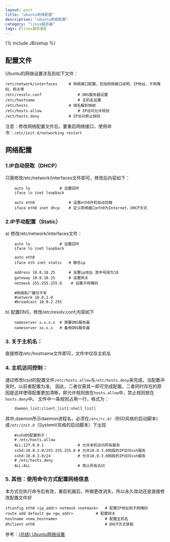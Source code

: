 ```yaml
---
layout: post
title: "ubuntu网络配置"
description: "ubuntu网络配置"
category: "linux服务器"
tags: [linux服务器]
---
```

{% include JB/setup %}

<h2>配置文件</h2>

<p>Ubuntu的网络设置涉及到如下文件：</p>

<pre><code>/etc/network/interfaces     # 网络接口配置，包括网络接口说明、IP地址、子网掩码、网关等
/etc/resolv.conf                # DNS服务器设置
/etc/hostname                   # 主机名设置
/etc/hosts                  # 域名解析映射
/etc/hosts.allow                # IP访问允许规则
/ect/hosts.deny             # IP访问禁止规则
</code></pre>

<p>注意：修改网络配置文件后，要重启网络接口，使用命令：<code>/etc/init.d/networking restart</code></p>

<!--more-->

<h2>网络配置</h2>

<h3>1.IP自动获取（DHCP）</h3>

<p>只需修改/etc/network/interfaces文件即可，修改后内容如下：</p>

<pre><code>    auto lo             # 设置回环
    iface lo inet loopback

    auto eth0               # 设置eth0开机自动加载
    iface eth0 inet dhcp    # 定义网络接口eth0为Internet，DHCP方式
</code></pre>

<h3>2.IP手动配置（Static）</h3>

<p>a) 修改/etc/network/interfaces文件：</p>

<pre><code>    auto lo             # 设置回环
    iface lo inet loopback

    auto eth0
    iface eth inet static   # 静态ip

    address 10.0.18.25      # 设置ip地址 其中号段为18
    gateway 10.0.18.25      # 设置网关
    netmask 255.255.255.0    # 设置子网掩码

    #网络和广播可不写
    #network 10.0.2.0
    #broadcast 10.0.2.255
</code></pre>

<p>b) 配置DNS，修改/etc/resolv.conf,内容如下</p>

<pre><code>    nameserver x.x.x.x  # 首要DNS服务器
    nameserver xx.x.x   # 备用DNS服务器
</code></pre>

<h3>3. 关于主机名：</h3>

<p>直接修改/etc/hostname文件即可，文件中仅存主机名</p>

<h3>4. 主机访问控制：</h3>

<p>通过修改tcpd的配置文件<code>/etc/hosts.allow</code>与<code>/etc/hosts.deny</code>来完成，当配置冲突时，以前者配置为准，
因此，二者仅需其一即可完成配置。二者同时存在的原因是这样使得配置更加清晰，即允许规则放在<code>hosts.allow</code>中，禁止规则放在<code>hosts.deny</code>中。
    文件中一条规则占用一行，格式为：</p>

<pre><code>    daemon_list:client_list[:shell_list]
</code></pre>

<p>其中,daemon所示daemon进程名，必须在<code>/etc/rc.d/</code>（BSD风格的启动脚本）或<code>/etc/init.d</code>（SystemV风格的启动脚本）下出现</p>

<pre><code>    #sshd的配置例子：
    # /etc/hosts.allow
    ALL:127.0.0.1               # 允许本机访问所有服务
    sshd:10.0.2.0/255.255.255.0 # 允许10.0.3.0网段的IP访问ssh服务
    sshd:10.0.3.0/24            # 允许10.0.3.0网段的IP访问ssh服务
    # /etc/hosts.deny
    ALL:ALL                     # 禁止所有访问
</code></pre>

<h3>5. 其他：使用命令方式配置网络信息</h3>

<p>本方式仅执行命令后有效，重启机器后，所做更改消失，所以永久改动还是直接修改配置文件好</p>

<pre><code>ifconfig eth0 &lt;ip_addr&gt; netmask &lt;netmask&gt;   # 配置IP地址和子网掩码
route add default gw &lt;gw_addr&gt;          # 配置网关
hostname &lt;new_hostname&gt;                     # 配置主机名
dhclient eth0                               # DHCP方式获取
</code></pre>

<p>参考：<a href="http://rsljdkt.iteye.com/blog/1142051">(总结) Ubuntu网络设置</a></p>
